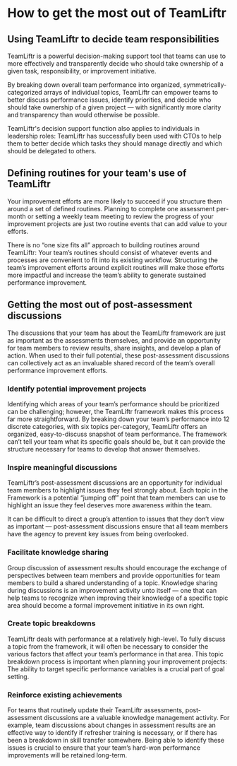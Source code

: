 # How to get the most out of TeamLiftr

## Using TeamLiftr to decide team responsibilities
TeamLiftr is a powerful decision-making support tool that teams can use to more effectively and transparently decide who should take ownership of a given task, responsibility, or improvement initiative.

By breaking down overall team performance into organized, symmetrically-categorized arrays of individual topics, TeamLiftr can empower teams to better discuss performance issues, identify priorities, and decide who should take ownership of a given project — with significantly more clarity and transparency than would otherwise be possible. 

TeamLiftr's decision support function also applies to individuals in leadership roles: TeamLiftr has successfully been used with CTOs to help them to better decide which tasks they should manage directly and which should be delegated to others. 

## Defining routines for your team's use of TeamLiftr
Your improvement efforts are more likely to succeed if you structure them around a set of defined routines. Planning to complete one assessment per-month or setting a weekly team meeting to review the progress of your improvement projects are just two routine events that can add value to your efforts.  

There is no “one size fits all” approach to building routines around TeamLiftr: Your team’s routines should consist of whatever events and processes are convenient to fit into its existing workflow. Structuring the team’s improvement efforts around explicit routines will make those efforts more impactful and increase the team’s ability to generate sustained performance improvement. 

## Getting the most out of post-assessment discussions 
The discussions that your team has about the TeamLiftr framework are just as important as the assessments themselves, and provide an opportunity for team members to review results, share insights, and develop a plan of action. When used to their full potential, these post-assessment discussions can collectively act as an invaluable shared record of the team’s overall performance improvement efforts.     
    
### Identify potential improvement projects
Identifying which areas of your team’s performance should be prioritized can be challenging; however, the TeamLiftr framework makes this process far more straightforward. By breaking down your team’s performance into 12 discrete categories, with six topics per-category, TeamLiftr offers an organized, easy-to-discuss snapshot of team performance. The framework can’t tell your team what its specific goals should be, but it can provide the structure necessary for teams to develop that answer themselves. 

### Inspire meaningful discussions
TeamLiftr’s post-assessment discussions are an opportunity for individual team members to highlight issues they feel strongly about. Each topic in the Framework is a potential “jumping off” point that team members can use to highlight an issue they feel deserves more awareness within the team. 

It can be difficult to direct a group’s attention to issues that they don’t view as important — post-assessment discussions ensure that all team members have the agency to prevent key issues from being overlooked.

### Facilitate knowledge sharing
Group discussion of assessment results should encourage the exchange of perspectives between team members and provide opportunities for team members to build a shared understanding of a topic. Knowledge sharing during discussions is an improvement activity unto itself — one that can help teams to recognize when improving their knowledge of a specific topic area should become a formal improvement initiative in its own right.  

### Create topic breakdowns
TeamLiftr deals with performance at a relatively high-level. To fully discuss a topic from the framework, it will often be necessary to consider the various factors that affect your team’s performance in that area. This topic breakdown process is important when planning your improvement projects: The ability to target specific performance variables is a crucial part of goal setting.

### Reinforce existing achievements
For teams that routinely update their TeamLiftr assessments, post-assessment discussions are a valuable knowledge management activity. For example, team discussions about changes in assessment results are an effective way to identify if refresher training is necessary, or if there has been a breakdown in skill transfer somewhere. Being able to identify these issues is crucial to ensure that your team’s hard-won performance improvements will be retained long-term.
